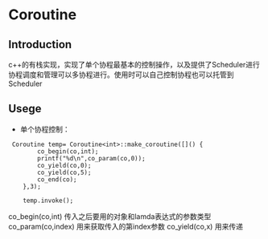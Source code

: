 # Coroutine
## Introduction
c++的有栈实现，实现了单个协程最基本的控制操作，以及提供了Scheduler进行协程调度和管理可以多协程进行。使用时可以自己控制协程也可以托管到Scheduler
## Usege
- 单个协程控制：
```
 Coroutine temp= Coroutine<int>::make_coroutine([]() {
        co_begin(co,int);
        printf("%d\n",co_param(co,0));
        co_yield(co,0);
        co_yield(co,5);
        co_end(co);
    },3);

    temp.invoke();
```
co_begin(co,int) 传入之后要用的对象和lamda表达式的参数类型
co_param(co,index) 用来获取传入的第index参数
co_yield(co,x)  用来传递

